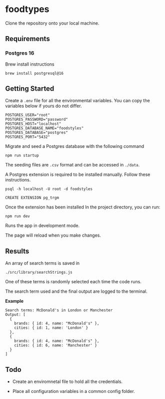 # foodtypes

Clone the repository onto your local machine.

## Requirements

### Postgres 16

Brew install instructions

`brew install postgresql@16`

## Getting Started

Create a `.env` file for all the environmental variables. You can copy the variables below if yours do not differ.

```
POSTGRES_USER="root"
POSTGRES_PASSWORD="password"
POSTGRES_HOST="localhost"
POSTGRES_DATABASE_NAME="foodstyles"
POSTGRES_DATABASE="postgres"
POSTGRES_PORT="5432"
```

Migrate and seed a Postgres database with the following command

```
npm run startup
```

The seeding files are `.csv` format and can be accessed in `./data`.

A Postgres extension is required to be installed manually. Follow these instructions.

`psql -h localhost -U root -d foodstyles`

`CREATE EXTENSION pg_trgm`

Once the extension has been installed In the project directory, you can run:

```
npm run dev
```

Runs the app in development mode.

The page will reload when you make changes.

## Results

An array of search terms is saved in

`./src/library/searchStrings.js`

One of these terms is randomly selected each time the code runs.

The search term used and the final output are logged to the terminal.

**Example**

```
Search terms: McDonald's in London or Manchester
Output: [
  {
    brands: { id: 4, name: "McDonald's" },
    cities: { id: 1, name: 'London' }
  },
  {
    brands: { id: 4, name: "McDonald's" },
    cities: { id: 6, name: 'Manchester' }
  }
]
```

## Todo

- Create an enviromnetal file to hold all the credentials.

- Place all configuration variables in a common config folder.
